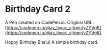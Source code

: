 # Birthday Card 2

A Pen created on CodePen.io. Original URL: [https://codepen.io/vijay_tiwari_vj/pen/yZYVgK](https://codepen.io/vijay_tiwari_vj/pen/yZYVgK).

Happy Birthday Bhalu! A simple birthday card.
